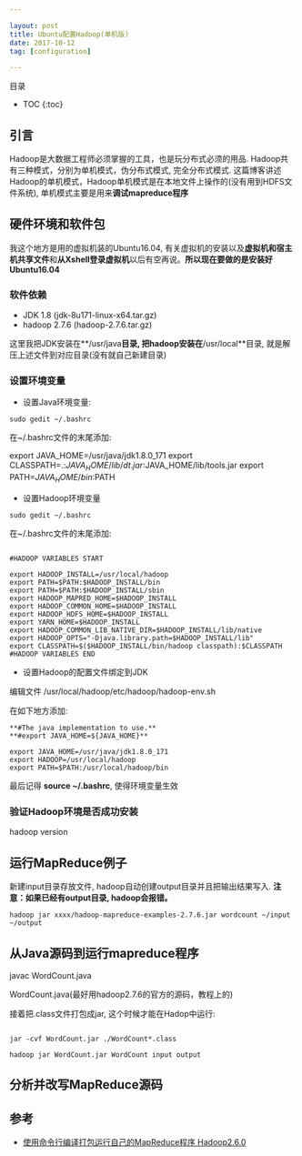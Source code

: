 ```yaml
---

layout: post
title: Ubuntu配置Hadoop(单机版)
date: 2017-10-12
tag: [configuration]

---
```


目录

* TOC 
{:toc}


## 引言

Hadoop是大数据工程师必须掌握的工具，也是玩分布式必须的用品. Hadoop共有三种模式，分别为单机模式，伪分布式模式, 完全分布式模式.
这篇博客讲述Hadoop的单机模式，Hadoop单机模式是在本地文件上操作的(没有用到HDFS文件系统), 单机模式主要是用来**调试mapreduce程序**


##  硬件环境和软件包

我这个地方是用的虚拟机装的Ubuntu16.04, 有关虚拟机的安装以及**虚拟机和宿主机共享文件**和**从Xshell登录虚拟机**以后有空再说。**所以现在要做的是安装好Ubuntu16.04**

### 软件依赖

+ JDK 1.8 (jdk-8u171-linux-x64.tar.gz)
+ hadoop 2.7.6 (hadoop-2.7.6.tar.gz)

这里我把JDK安装在**/usr/java**目录, 把hadoop安装在**/usr/local**目录, 就是解压上述文件到对应目录(没有就自己新建目录)

### 设置环境变量

+ 设置Java环境变量:

```shell
sudo gedit ~/.bashrc
``` 
在~/.bashrc文件的末尾添加:

export JAVA_HOME=/usr/java/jdk1.8.0_171
export CLASSPATH=.:$JAVA_HOME/lib/dt.jar:$JAVA_HOME/lib/tools.jar
export PATH=$JAVA_HOME/bin:$PATH

+ 设置Hadoop环境变量

```shell
sudo gedit ~/.bashrc

```
在~/.bashrc文件的末尾添加:


```shell

#HADOOP VARIABLES START  

export HADOOP_INSTALL=/usr/local/hadoop  
export PATH=$PATH:$HADOOP_INSTALL/bin  
export PATH=$PATH:$HADOOP_INSTALL/sbin  
export HADOOP_MAPRED_HOME=$HADOOP_INSTALL  
export HADOOP_COMMON_HOME=$HADOOP_INSTALL  
export HADOOP_HDFS_HOME=$HADOOP_INSTALL  
export YARN_HOME=$HADOOP_INSTALL  
export HADOOP_COMMON_LIB_NATIVE_DIR=$HADOOP_INSTALL/lib/native  
export HADOOP_OPTS="-Djava.library.path=$HADOOP_INSTALL/lib"  
export CLASSPATH=$($HADOOP_INSTALL/bin/hadoop classpath):$CLASSPATH
#HADOOP VARIABLES END  

```

+ 设置Hadoop的配置文件绑定到JDK

编辑文件 /usr/local/hadoop/etc/hadoop/hadoop-env.sh

在如下地方添加:


```shell
**#The java implementation to use.**
**#export JAVA_HOME=${JAVA_HOME}**

export JAVA_HOME=/usr/java/jdk1.8.0_171
export HADOOP=/usr/local/hadoop  
export PATH=$PATH:/usr/local/hadoop/bin  

```

最后记得 **source ~/.bashrc**, 使得环境变量生效


### 验证Hadoop环境是否成功安装

hadoop version

## 运行MapReduce例子

新建input目录存放文件, hadoop自动创建output目录并且把输出结果写入.
**注意：如果已经有output目录, hadoop会报错。**

```shell
hadoop jar xxxx/hadoop-mapreduce-examples-2.7.6.jar wordcount ~/input ~/output 

```
## 从Java源码到运行mapreduce程序


javac WordCount.java

WordCount.java(最好用hadoop2.7.6的官方的源码，教程上的)

接着把.class文件打包成jar, 这个时候才能在Hadop中运行:

```shell

jar -cvf WordCount.jar ./WordCount*.class

hadoop jar WordCount.jar WordCount input output

```

## 分析并改写MapReduce源码

## 参考

+ [使用命令行编译打包运行自己的MapReduce程序 Hadoop2.6.0](http://www.powerxing.com/hadoop-build-project-by-shell/)

 
 




